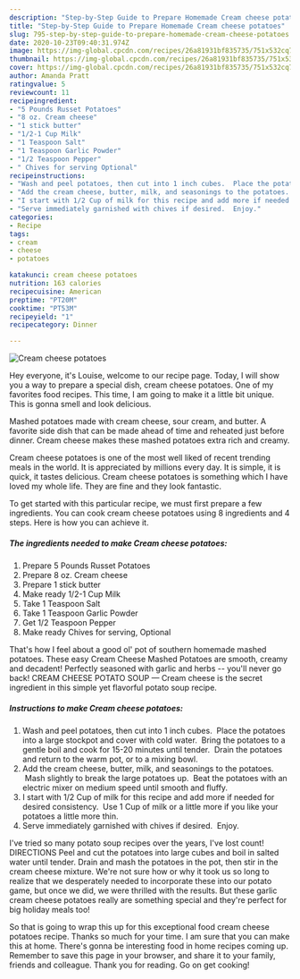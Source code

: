 ```yaml
---
description: "Step-by-Step Guide to Prepare Homemade Cream cheese potatoes"
title: "Step-by-Step Guide to Prepare Homemade Cream cheese potatoes"
slug: 795-step-by-step-guide-to-prepare-homemade-cream-cheese-potatoes
date: 2020-10-23T09:40:31.974Z
image: https://img-global.cpcdn.com/recipes/26a81931bf835735/751x532cq70/cream-cheese-potatoes-recipe-main-photo.jpg
thumbnail: https://img-global.cpcdn.com/recipes/26a81931bf835735/751x532cq70/cream-cheese-potatoes-recipe-main-photo.jpg
cover: https://img-global.cpcdn.com/recipes/26a81931bf835735/751x532cq70/cream-cheese-potatoes-recipe-main-photo.jpg
author: Amanda Pratt
ratingvalue: 5
reviewcount: 11
recipeingredient:
- "5 Pounds Russet Potatoes"
- "8 oz. Cream cheese"
- "1 stick butter"
- "1/2-1 Cup Milk"
- "1 Teaspoon Salt"
- "1 Teaspoon Garlic Powder"
- "1/2 Teaspoon Pepper"
- " Chives for serving Optional"
recipeinstructions:
- "Wash and peel potatoes, then cut into 1 inch cubes.  Place the potatoes into a large stockpot and cover with cold water.  Bring the potatoes to a gentle boil and cook for 15-20 minutes until tender.  Drain the potatoes and return to the warm pot, or to a mixing bowl."
- "Add the cream cheese, butter, milk, and seasonings to the potatoes.  Mash slightly to break the large potatoes up.  Beat the potatoes with an electric mixer on medium speed until smooth and fluffy."
- "I start with 1/2 Cup of milk for this recipe and add more if needed for desired consistency.  Use 1 Cup of milk or a little more if you like your potatoes a little more thin."
- "Serve immediately garnished with chives if desired.  Enjoy."
categories:
- Recipe
tags:
- cream
- cheese
- potatoes

katakunci: cream cheese potatoes 
nutrition: 163 calories
recipecuisine: American
preptime: "PT20M"
cooktime: "PT53M"
recipeyield: "1"
recipecategory: Dinner

---
```



![Cream cheese potatoes](https://img-global.cpcdn.com/recipes/26a81931bf835735/751x532cq70/cream-cheese-potatoes-recipe-main-photo.jpg)

Hey everyone, it's Louise, welcome to our recipe page. Today, I will show you a way to prepare a special dish, cream cheese potatoes. One of my favorites food recipes. This time, I am going to make it a little bit unique. This is gonna smell and look delicious.

Mashed potatoes made with cream cheese, sour cream, and butter. A favorite side dish that can be made ahead of time and reheated just before dinner. Cream cheese makes these mashed potatoes extra rich and creamy.

Cream cheese potatoes is one of the most well liked of recent trending meals in the world. It is appreciated by millions every day. It is simple, it is quick, it tastes delicious. Cream cheese potatoes is something which I have loved my whole life. They are fine and they look fantastic.


To get started with this particular recipe, we must first prepare a few ingredients. You can cook cream cheese potatoes using 8 ingredients and 4 steps. Here is how you can achieve it.

<!--inarticleads1-->

##### The ingredients needed to make Cream cheese potatoes:

1. Prepare 5 Pounds Russet Potatoes
1. Prepare 8 oz. Cream cheese
1. Prepare 1 stick butter
1. Make ready 1/2-1 Cup Milk
1. Take 1 Teaspoon Salt
1. Take 1 Teaspoon Garlic Powder
1. Get 1/2 Teaspoon Pepper
1. Make ready  Chives for serving, Optional


That&#39;s how I feel about a good ol&#39; pot of southern homemade mashed potatoes. These easy Cream Cheese Mashed Potatoes are smooth, creamy and decadent! Perfectly seasoned with garlic and herbs -- you&#39;ll never go back! CREAM CHEESE POTATO SOUP — Cream cheese is the secret ingredient in this simple yet flavorful potato soup recipe. 

<!--inarticleads2-->

##### Instructions to make Cream cheese potatoes:

1. Wash and peel potatoes, then cut into 1 inch cubes.  Place the potatoes into a large stockpot and cover with cold water.  Bring the potatoes to a gentle boil and cook for 15-20 minutes until tender.  Drain the potatoes and return to the warm pot, or to a mixing bowl.
1. Add the cream cheese, butter, milk, and seasonings to the potatoes.  Mash slightly to break the large potatoes up.  Beat the potatoes with an electric mixer on medium speed until smooth and fluffy.
1. I start with 1/2 Cup of milk for this recipe and add more if needed for desired consistency.  Use 1 Cup of milk or a little more if you like your potatoes a little more thin.
1. Serve immediately garnished with chives if desired.  Enjoy.


I&#39;ve tried so many potato soup recipes over the years, I&#39;ve lost count! DIRECTIONS Peel and cut the potatoes into large cubes and boil in salted water until tender. Drain and mash the potatoes in the pot, then stir in the cream cheese mixture. We&#39;re not sure how or why it took us so long to realize that we desperately needed to incorporate these into our potato game, but once we did, we were thrilled with the results. But these garlic cream cheese potatoes really are something special and they&#39;re perfect for big holiday meals too! 

So that is going to wrap this up for this exceptional food cream cheese potatoes recipe. Thanks so much for your time. I am sure that you can make this at home. There's gonna be interesting food in home recipes coming up. Remember to save this page in your browser, and share it to your family, friends and colleague. Thank you for reading. Go on get cooking!
